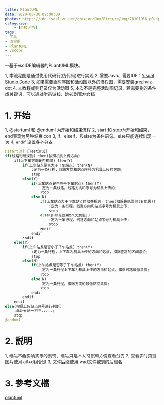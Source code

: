 ```yaml
---
title: PlantUML
date: 2020-06-30 09:00:00
photos: https://cdn.jsdelivr.net/gh/xiongJum/Picture/img/78101956_p0.jpg
categories: 
    - [奇技淫巧]
tags: 
- 工具
- 流程图
- PlantUML
- vscode
---
```


--基于vscIDE编辑器的PLantUML模块。

1, 本流程图是通过使用代码行(伪代码)进行实现
2, 需要Java、需要IDE：[Visual Studio Code](https://code.visualstudio.com/)
3, 如果需要画时序图和活动图以外的流程图，需要安装grephviz-dot
4, 本教程或则记录仅为活动图
5, 本次不是完整活动图记录，若需要别的条件或关键词，可以通过附录链接，跳转到官方文档

<!--more-->
# 1. 开始

1, @startuml 和 @enduml 为开始和结束流程
2, start 和 stop为开始和结束，end表现为另种结束icon
3, if、elseif、和else为条件语句。else只能连续出现一次
4, endif 设置多个分支

```python
@startuml [Test测试]
if(线路判断规则) then(按照机具上传方向) 
    if(上下车方向是否相同) then(Y)
        if(上车站点是否大于下车站点) then(N)
            :定为一条行程，线路方向和站点序号为机具上传的方向;
            stop
        else(Y)
            if(上车站点是否等于下车站点) then(Y)
                :定为一条线路，线路方向和序号为机具上传的;
                stop
            else(N)
                if(上车站点大于下车站点的扣费规则) then(扣除最低票价(有优惠))
                    :定为一条行程，线路方向和站点序号为机具上传;
                    stop
                else(扣除最低票价(无优惠))
                    :定为一条行程，线路方向和站点序号为机具上传;
                    stop
                endif
            endif
        endif
    else(Y)
        if(上车站点是否小于下车站点) then(Y)
            :定为一条行程，上下车为机具上传的方向和站点，扣除正常的区间票价;
            stop
        else(N)
            if(上车站点是否等于下车站点) then(Y)
                :定为一条行程上下车为机具上传的方向和站点，扣除线路最低票价;
                stop
            else(N)
                :定为一条行程，扣除方向的最低区间票价;
                stop
            endif
        endif
    endif
else(根据上传站点序号进行判断)
    :此处省略一万字.....;
    stop
@enduml
```

# 2. 説明

1, 缩进不会影响实际的表现，缩进只是本人习惯和方便查看分支
2, 查看实时预览图片使用 atl+d组合键
3, 文件后缀使用 wad文件或别的后缀名

# 3. 參考文檔

[plantuml](https://plantuml.com/zh/)

